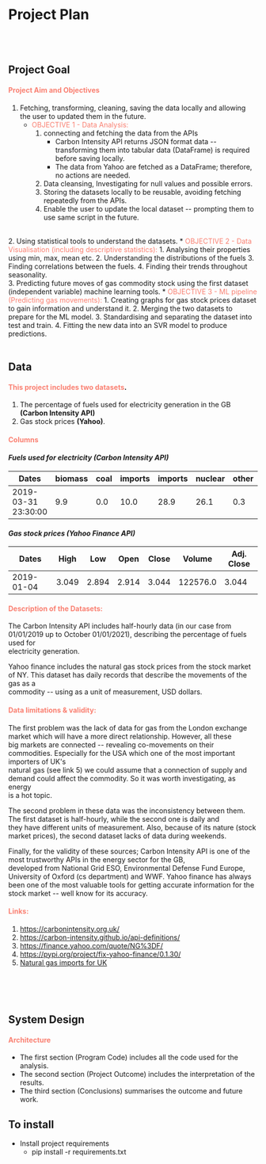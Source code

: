 # Project Plan
<br>
<br>

## Project Goal
#### __<font color='salmon'> Project Aim and Objectives</font>__
1. Fetching, transforming, cleaning, saving the data locally and allowing the user to updated them in the future.
    * <font color='salmon'>OBJECTIVE 1 - Data Analysis:</font>
        1. connecting and fetching the data from the APIs
            * Carbon Intensity API returns JSON format data -- transforming them into tabular data (DataFrame) is required before saving locally.
            * The data from Yahoo are fetched as a DataFrame; therefore,  no actions are needed.
        2. Data cleansing, Investigating for null values and possible errors.
        3. Storing the datasets locally to be reusable, avoiding fetching repeatedly from the APIs.
        4. Enable the user to update the local dataset -- prompting them to use same script in the future.
<br>
2. Using statistical tools to understand the datasets.
    * <font color='salmon'>OBJECTIVE 2 - Data Visualisation (including descriptive statistics):</font>
        1. Analysing their properties using min, max, mean etc.  
        2. Understanding the distributions of the fuels
        3. Finding correlations between the fuels.
        4. Finding their trends throughout seasonality.
<br>
3. Predicting future moves of gas commodity stock using the first dataset (independent variable) machine learning tools.
    * <font color='salmon'>OBJECTIVE 3 - ML pipeline (Predicting gas movements):</font>
        1. Creating graphs for gas stock prices dataset to gain information and understand it.
        2. Merging the two datasets to prepare for the ML model.
        3. Standardising and separating the dataset into test and train.
        4. Fitting the new data into an SVR model to produce predictions.


<br>
<br>

## Data

#### __<font color='salmon'>This project includes two datasets</font>__.
1. The percentage of fuels used for electricity generation in the GB __(Carbon Intensity API)__
2. Gas stock prices __(Yahoo)__.

#### __<font color='salmon'>Columns</font>__


#### _Fuels used for electricity (Carbon Intensity API)_


| Dates | biomass | coal | imports | imports  | nuclear | other | hydro | solar | wind |
| --- | --- | --- | --- | --- | --- | --- | --- | --- | --- |
| 2019-03-31 23:30:00| 9.9 | 0.0 | 10.0 | 28.9 | 26.1 | 0.3 | 1.3 | 0.0 | 23.5 |


#### _Gas stock prices (Yahoo Finance API)_

| Dates | High | Low | Open | Close | Volume | Adj. Close |
| --- | --- | --- | --- | --- | --- | --- |
| 2019-01-04 | 3.049 | 2.894 | 2.914 | 3.044 | 122576.0 | 3.044 |

#### __<font color='salmon'>Description of the Datasets:</font>__

The Carbon Intensity API includes half-hourly data (in our case from 01/01/2019 up to October 01/01/2021), describing the percentage of fuels used for<br>
electricity generation.

Yahoo finance includes the natural gas stock prices from the stock market of NY. This dataset has daily records that describe the movements of the gas as a <br>
commodity -- using as a unit of measurement, USD dollars.


#### __<font color='salmon'>Data limitations & validity:</font>__

The first problem was the lack of data for gas from the London exchange market which will have a more direct relationship. However, all these<br>
big markets are connected -- revealing co-movements on their commodities. Especially for the USA which one of the most important importers of UK's<br>
natural gas (see link 5) we could assume that a connection of supply and demand could affect the commodity. So it was worth investigating, as energy<br>
is a hot topic.

The second problem in these data was the inconsistency between them. The first dataset is half-hourly, while the second one is daily and<br>
they have different units of measurement. Also, because of its nature (stock market prices), the second dataset lacks of data during weekends.

Finally, for the validity of these sources; Carbon Intensity API is one of the most trustworthy APIs in the energy sector for the GB,<br>
developed from National Grid ESO, Environmental Defense Fund Europe, University of Oxford (cs department) and WWF. Yahoo finance has always<br>
been one of the most valuable tools for getting accurate information for the stock market -- well know for its accuracy.

#### __<font color='salmon'>Links:</font>__
1. https://carbonintensity.org.uk/
2. https://carbon-intensity.github.io/api-definitions/
3. https://finance.yahoo.com/quote/NG%3DF/
4. https://pypi.org/project/fix-yahoo-finance/0.1.30/
5. [Natural gas imports for UK](https://assets.publishing.service.gov.uk/government/uploads/system/uploads/attachment_data/file/1006628/DUKES_2021_Chapter_4_Natural_gas.pdf)

<br>
<br>
<br>

## System Design

#### __<font color='salmon'> Architecture</font>__


* The first section (Program Code) includes all the code used for the analysis.<br>
* The second section (Project Outcome) includes the interpretation of the results.<br>
* The third section (Conclusions) summarises the outcome and future work.<br>

## To install 
* Install project requirements
    * pip install -r requirements.txt

